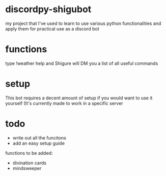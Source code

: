 # discordpy-shigubot
my project that I've used to learn to use various python functionalities and apply them for practical use as a discord bot

# functions
type !weather help and Shigure will DM you a list of all useful commands

# setup
This bot requires a decent amount of setup if you would want to use it yourself (It's currently made to work in a specific server

# todo
- write out all the funcitons 
- add an easy setup guide

functions to be added:

- divination cards
- mindsweeper
